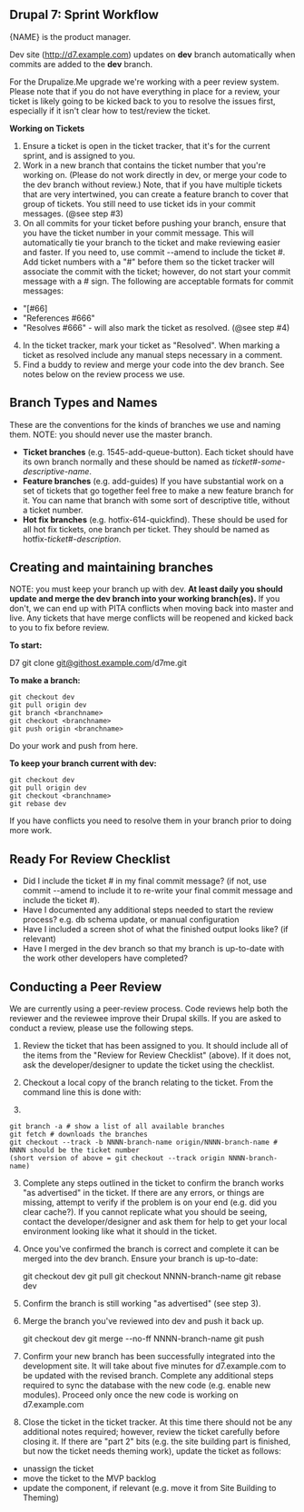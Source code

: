 Drupal 7: Sprint Workflow
-------------------------

{NAME} is the product manager.

Dev site (http://d7.example.com) updates on **dev** branch automatically when commits are added to the **dev** branch.

For the Drupalize.Me upgrade we're working with a peer review system. Please note that if you do not have everything in place for a review, your ticket is likely going to be kicked back to you to resolve the issues first, especially if it isn't clear how to test/review the ticket.

**Working on Tickets**

1. Ensure a ticket is open in the ticket tracker, that it's for the current sprint, and is assigned to you.
2. Work in a new branch that contains the ticket number that you're working on. (Please do not work directly in dev, or merge your code to the dev branch without review.) Note, that if you have multiple tickets that are very intertwined, you can create a feature branch to cover that group of tickets. You still need to use ticket ids in your commit messages. (@see step #3)
3. On all commits for your ticket before pushing your branch, ensure that you have the ticket number in your commit message. This will automatically tie your branch to the ticket and make reviewing easier and faster. If you need to, use commit --amend to include the ticket #.
Add ticket numbers with a "#" before them so the ticket tracker will associate the commit with the ticket; however, do not start your commit message with a # sign. The following are acceptable formats for commit messages:
  - "[#66]
  - "References #666"
  - "Resolves #666" - will also mark the ticket as resolved. (@see step #4)
4. In the ticket tracker, mark your ticket as "Resolved".
When marking a ticket as resolved include any manual steps necessary in a comment.
5. Find a buddy to review and merge your code into the dev branch. See notes below on the review process we use.

Branch Types and Names
----------------------
These are the conventions for the kinds of branches we use and naming them. NOTE: you should never use the master branch.

- **Ticket branches** (e.g. 1545-add-queue-button). Each ticket should have its own branch normally and these should be named as _ticket#-some-descriptive-name_.
- **Feature branches** (e.g. add-guides) If you have substantial work on a set of tickets that go together feel free to make a new feature branch for it. You can name that branch with some sort of descriptive title, without a ticket number.
- **Hot fix branches** (e.g. hotfix-614-quickfind). These should be used for all hot fix tickets, one branch per ticket. They should be named as hotfix-_ticket#-description_.

Creating and maintaining branches
-----------------
NOTE: you must keep your branch up with dev. **At least daily you should update and merge the dev branch into your working branch(es).** If you don't, we can end up with PITA conflicts when moving back into master and live. Any tickets that have merge conflicts will be reopened and kicked back to you to fix before review.

**To start:**

D7
    git clone git@githost.example.com/d7me.git

**To make a branch:**

    git checkout dev
    git pull origin dev
    git branch <branchname>
    git checkout <branchname>
    git push origin <branchname>

Do your work and push from here.

**To keep your branch current with dev:**

    git checkout dev
    git pull origin dev
    git checkout <branchname>
    git rebase dev

If you have conflicts you need to resolve them in your branch prior to doing more work.

Ready For Review Checklist
----------------------
- Did I include the ticket # in my final commit message? (if not, use commit --amend to include it to re-write your final commit message and include the ticket #).
- Have I documented any additional steps needed to start the review process? e.g. db schema update, or manual configuration
- Have I included a screen shot of what the finished output looks like? (if relevant)
- Have I merged in the dev branch so that my branch is up-to-date with the work other developers have completed?

Conducting a Peer Review
-----------------
We are currently using a peer-review process. Code reviews help both the reviewer and the reviewee improve their Drupal skills. If you are asked to conduct a review, please use the following steps.

1. Review the ticket that has been assigned to you. It should include all of the items from the "Review for Review Checklist" (above). If it does not, ask the developer/designer to update the ticket using the checklist.

2. Checkout a local copy of the branch relating to the ticket. From the command line this is done with:

3. 

    git branch -a # show a list of all available branches
    git fetch # downloads the branches
    git checkout --track -b NNNN-branch-name origin/NNNN-branch-name # NNNN should be the ticket number
    (short version of above = git checkout --track origin NNNN-branch-name)

3. Complete any steps outlined in the ticket to confirm the branch works "as advertised" in the ticket. If there are any errors, or things are missing, attempt to verify if the problem is on your end (e.g. did you clear cache?). If you cannot replicate what you should be seeing, contact the developer/designer and ask them for help to get your local environment looking like what it should in the ticket.

4. Once you've confirmed the branch is correct and complete it can be merged into the dev branch. Ensure your branch is up-to-date:

    git checkout dev
    git pull
    git checkout NNNN-branch-name
    git rebase dev

5. Confirm the branch is still working "as advertised" (see step 3).

6. Merge the branch you've reviewed into dev and push it back up.

    git checkout dev
    git merge --no-ff NNNN-branch-name
    git push

7. Confirm your new branch has been successfully integrated into the development site. It will take about five minutes for d7.example.com to be updated with the revised branch. Complete any additional steps required to sync the database with the new code (e.g. enable new modules). Proceed only once the new code is working on d7.example.com

8. Close the ticket in the ticket tracker. At this time there should not be any additional notes required; however, review the ticket carefully before closing it. If there are "part 2" bits (e.g. the site building part is finished, but now the ticket needs theming work), update the ticket as follows:
  - unassign the ticket
  - move the ticket to the MVP backlog
  - update the component, if relevant (e.g. move it from Site Building to Theming)
